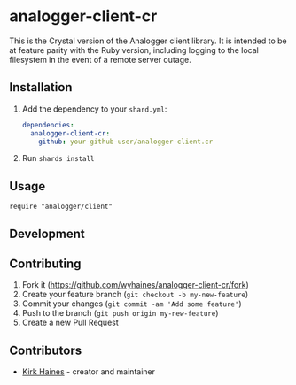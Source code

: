 # analogger-client-cr

This is the Crystal version of the Analogger client library. It is intended to be at feature parity with the Ruby version, including logging to the local filesystem in the event of a remote server outage.

## Installation

1. Add the dependency to your `shard.yml`:

   ```yaml
   dependencies:
     analogger-client-cr:
       github: your-github-user/analogger-client.cr
   ```

2. Run `shards install`

## Usage

```crystal
require "analogger/client"
```

## Development

## Contributing

1. Fork it (<https://github.com/wyhaines/analogger-client-cr/fork>)
2. Create your feature branch (`git checkout -b my-new-feature`)
3. Commit your changes (`git commit -am 'Add some feature'`)
4. Push to the branch (`git push origin my-new-feature`)
5. Create a new Pull Request

## Contributors

- [Kirk Haines](https://github.com/wyhaines) - creator and maintainer
